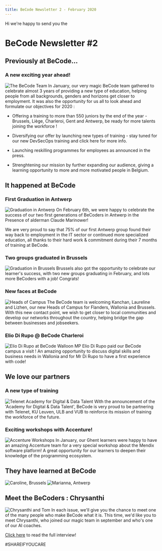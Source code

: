 ```yaml
---
title: BeCode Newsletter 2 - February 2020
---
```



Hi we're happy to send you the
# BeCode Newsletter #2

## Previously at BeCode...
### A new exciting year ahead!
![The BeCode Team](/images/IMG_20200131_170438.jpg "The BeCode Team")
In January, our very magic BeCode team gathered to celebrate almost 3 years of providing a new type of education, helping people from all backgrounds, genders and horizons get closer to employment. It was also the opportunity for us all to look ahead and formulate our objectives for 2020 : 
 
- Offering a training to more than 550 juniors by the end of the year - Brussels, Liège, Charleroi, Gent and Antwerp, be ready for more talents joining the workforce !

- Diversifying our offer by launching new types of training - stay tuned for our new DevSecOps training and click here for more info.

- Launching reskilling programmes for employees as announced in the press.

- Strenghtening our mission by further expanding our audience, giving a learning opportunity to more and more motivated people in Belgium. 

## It happened at BeCode

### First Graduation in Antwerp
![Graduation in Antwerp](/images/Graduation%20in%20Antwerp.jpg "Graduation in Antwerp")
On February 6th, we were happy to celebrate the success of our two first generations of BeCoders in Antwerp in the Presence of alderman Claude Marinower! 

We are very proud to say that 75% of our first Antwerp group found their way back to employment in the IT sector or continued more specialized education, all thanks to their hard work & commitment during their 7 months of training at BeCode. 
### Two groups graduated in Brussels
![Graduation in Brussels](/images/Graduation%20in%20Brussels.JPG "Graduation in Brussels")
Brussels also got the opportunity to celebrate our learner's success, with two new groups graduating in February, and lots more BeCoders with a job!
Congrats!
### New faces at BeCode
![Heads of Campus](https://github.com/becodeorg/newsletter/blob/master/source/images/WhatsApp%20Image%202020-02-10%20at%2018.06.55.jpeg "Heads of Campus")
The BeCode team is welcoming Kanchan, Laureline and Lizhen, our new Heads of Campus for Flanders, Wallonia and Brussels. With this new contact point, we wish to get closer to local communities and develop our networks throughout the country, helping bridge the gap between businesses and jobseekers. 
### Elio Di Rupo @ BeCode Charleroi
![Elio Di Rupo at BeCode](/images/Visite%20Elio%20Di%20Rupo.jpg "Elio Di Rupo at BeCode")
Walloon MP Elio Di Rupo paid our BeCode campus a visit ! An amazing opportunity to discuss digital skills and business needs in Wallonia and for Mr Di Rupo to have a first experience with code!
## We love our partners
### A new type of training
![Telenet Academy for Digital & Data Talent](/images/Telenet%20PC.jpg "Telenet Academy for Digital & Data Talent")
With the announcement of the 'Academy for Digital & Data Talent', BeCode is very proud to be partnering with Telenet, KU Leuven, ULB and VUB to reinforce its mission of training the workforce of the future. 
### Exciting workshops with Accenture!
![Accenture Workshops](/images/0%20(4).jpg "Accenture Workshops")
In January, our Ghent learners were happy to have an amazing Accenture team for a very special workshop about the Mendix software platform! A great opportunity for our learners to deepen their knowledge of the programming ecosystem.
## They have learned at BeCode
![Caroline, Brussels](/images/5.png "Caroline, Brussels")
![Marianna, Antwerp](/images/9.png "Marianna, Antwerp")


## Meet the BeCoders : Chrysanthi
![Chrysanthi and Tom](/images/IMG_20200103_143306.jpg "Chrysanthi and Tom")
In each issue, we'll give you the chance to meet one of the many people who make BeCode what it is. 
This time, we'd like you to meet Chrysanthi, who joined our magic team in september and who's one of our AI coaches. 

[Click here](./InterviewWithChrysanthi.md) to read the full interview!

#SHAREIFYOUCARE



